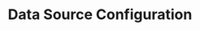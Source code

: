 ---
title: "Data Source Configuration"
weight: 1
menu:
  server:
    parent: "cloud_data_sources"
    identifier: "cloud_data_source_config"
    title: "Configuration"
---